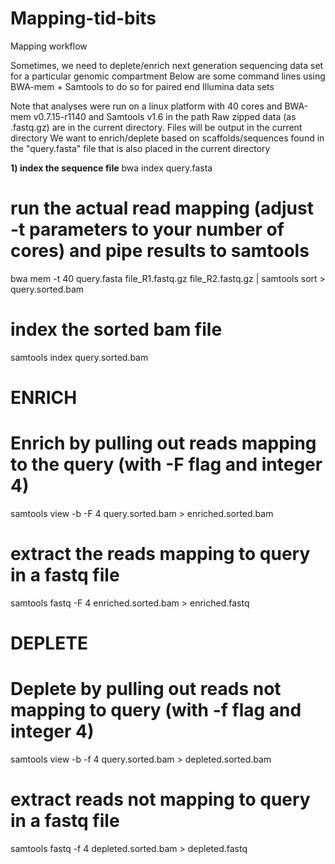 # Mapping-tid-bits

Mapping workflow

Sometimes, we need to deplete/enrich next generation sequencing data set for a particular genomic compartment
Below are some command lines using BWA-mem + Samtools to do so for paired end Illumina data sets

Note that analyses were run on a linux platform with 40 cores and BWA-mem v0.7.15-r1140 and Samtools v1.6 in the path
Raw zipped data (as .fastq.gz) are in the current directory. Files will be output in the current directory
We want to enrich/deplete based on scaffolds/sequences found in the "query.fasta" file that is also placed in the current directory

**1) index the sequence file**
bwa index query.fasta
# run the actual read mapping (adjust -t parameters to your number of cores) and pipe results to samtools
bwa mem -t 40 query.fasta file_R1.fastq.gz file_R2.fastq.gz | samtools sort > query.sorted.bam
# index the sorted bam file
samtools index query.sorted.bam

# ENRICH
# Enrich by pulling out reads mapping to the query (with -F flag and integer 4)
samtools view -b -F 4 query.sorted.bam > enriched.sorted.bam
# extract the reads mapping to query in a fastq file
samtools fastq -F 4 enriched.sorted.bam > enriched.fastq

# DEPLETE
# Deplete by pulling out reads not mapping to query (with -f flag and integer 4)
samtools view -b -f 4 query.sorted.bam > depleted.sorted.bam
# extract reads not mapping to query in a fastq file
samtools fastq -f 4 depleted.sorted.bam > depleted.fastq

